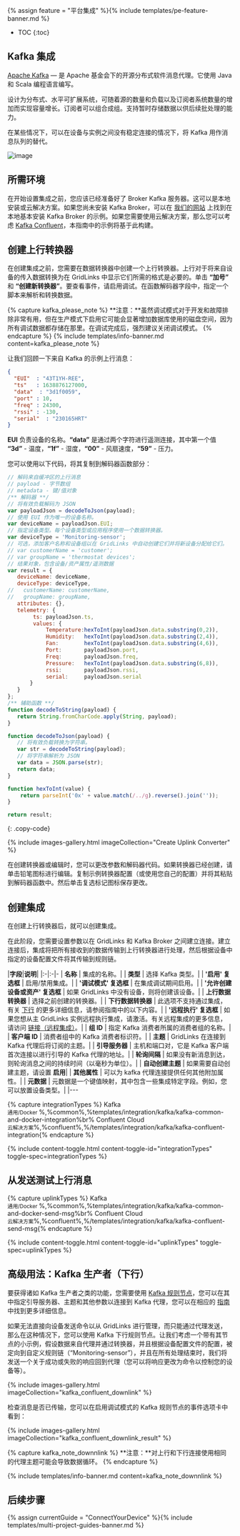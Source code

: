 {% assign feature = "平台集成" %}{% include templates/pe-feature-banner.md %}

* TOC
{:toc}

## Kafka 集成

[Apache Kafka](https://kafka.apache.org/) — 是 Apache 基金会下的开源分布式软件消息代理。它使用 Java 和 Scala 编程语言编写。

设计为分布式、水平可扩展系统，可随着源的数量和负载以及订阅者系统数量的增加而实现容量增长。订阅者可以组合成组。支持暂时存储数据以供后续批处理的能力。

在某些情况下，可以在设备与实例之间没有稳定连接的情况下，将 Kafka 用作消息队列的替代。

![image](/images/user-guide/integrations/kafka/Kafka_main.png)

## 所需环境
在开始设置集成之前，您应该已经准备好了 Broker Kafka 服务器。这可以是本地安装或云解决方案。如果您尚未安装 Kafka Broker，可以在 [我们的网站](https://docs.codingas.com/docs/user-guide/install/pe/ubuntu/?ubuntuThingsboardQueue=kafka#step-5-choose-thingsboard-queue-service) 上找到在本地基本安装 Kafka Broker 的示例。如果您需要使用云解决方案，那么您可以考虑 [Kafka Confluent](https://www.confluent.io/)，本指南中的示例将基于此构建。

## 创建上行转换器

在创建集成之前，您需要在数据转换器中创建一个上行转换器。上行对于将来自设备的传入数据转换为在 GridLinks 中显示它们所需的格式是必要的。单击 **“加号”** 和 **“创建新转换器”**。要查看事件，请启用调试。在函数解码器字段中，指定一个脚本来解析和转换数据。

{% capture kafka_please_note %}
**注意：**虽然调试模式对于开发和故障排除非常有用，但在生产模式下启用它可能会显著增加数据库使用的磁盘空间，因为所有调试数据都存储在那里。在调试完成后，强烈建议关闭调试模式。
{% endcapture %}
{% include templates/info-banner.md content=kafka_please_note %}

让我们回顾一下来自 Kafka 的示例上行消息：
```json
{
  "EUI"  : "43T1YH-REE",
  "ts"   : 1638876127000,
  "data"  : "3d1f0059",
  "port" : 10,
  "freq" : 24300,
  "rssi" : -130,
  "serial"  : "230165HRT"
}
```
**EUI** 负责设备的名称。**“data”** 是通过两个字符进行遥测连接，其中第一个值 **“3d”** - 温度，**“1f”** - 湿度，**“00”** - 风扇速度，**“59”** - 压力。

您可以使用以下代码，将其复制到解码器函数部分：

```js
// 解码来自缓冲区的上行消息
// payload - 字节数组
// metadata - 键/值对象
/** 解码器 **/
// 将有效负载解码为 JSON
var payloadJson = decodeToJson(payload);
// 使用 EUI 作为唯一的设备名称。
var deviceName = payloadJson.EUI;
// 指定设备类型。每个设备类型或应用程序使用一个数据转换器。
var deviceType = 'Monitoring-sensor';
// 可选，添加客户名称和设备组以在 GridLinks 中自动创建它们并将新设备分配给它们。
// var customerName = 'customer';
// var groupName = 'thermostat devices';
// 结果对象，包含设备/资产属性/遥测数据
var result = {
   deviceName: deviceName,
   deviceType: deviceType,
//   customerName: customerName,
//   groupName: groupName,
   attributes: {},
   telemetry: {
        ts: payloadJson.ts,
        values: {
            Temperature:hexToInt(payloadJson.data.substring(0,2)),
            Humidity:   hexToInt(payloadJson.data.substring(2,4)),
            Fan:        hexToInt(payloadJson.data.substring(4,6)),
            Port:       payloadJson.port,
            Freq:       payloadJson.freq,
            Pressure:   hexToInt(payloadJson.data.substring(6,8)),
            rssi:       payloadJson.rssi,
            serial:     payloadJson.serial
       }
   }
};
/** 辅助函数 **/
function decodeToString(payload) {
   return String.fromCharCode.apply(String, payload);
}

function decodeToJson(payload) {
   // 将有效负载转换为字符串。
   var str = decodeToString(payload);
   // 将字符串解析为 JSON
   var data = JSON.parse(str);
   return data;
}

function hexToInt(value) {
    return parseInt('0x' + value.match(/../g).reverse().join(''));
}

return result;
```
{: .copy-code}

{% include images-gallery.html imageCollection="Create Uplink Converter" %}

在创建转换器或编辑时，您可以更改参数和解码器代码。如果转换器已经创建，请单击铅笔图标进行编辑。复制示例转换器配置（或使用您自己的配置）并将其粘贴到解码器函数中。然后单击复选标记图标保存更改。

## 创建集成

在创建上行转换器后，就可以创建集成。

在此阶段，您需要设置参数以在 GridLinks 和 Kafka Broker 之间建立连接。建立连接后，集成将把所有接收到的数据传输到上行转换器进行处理，然后根据设备中指定的设备配置文件将其传输到规则链。

|**字段**|**说明**|
|:-|:-|-
| **名称**              | 集成的名称。|
| **类型**              | 选择 Kafka 类型。|
| **'启用' 复选框**              | 启用/禁用集成。|
| **'调试模式' 复选框**              | 在集成调试期间启用。|
| **'允许创建设备或资产' 复选框**              | 如果 GridLinks 中没有设备，则将创建该设备。|
| **上行数据转换器**              | 选择之前创建的转换器。|
| **下行数据转换器**              | 此选项不支持通过集成，有关 [下行](https://docs.codingas.com/docs/user-guide/integrations/kafka/?installationType=common&integrationTypes=common&uplinkTypes=common#advanced-usage-kafka-producer-downlink) 的更多详细信息，请参阅指南中的以下内容。|
| **'远程执行' 复选框**              | 如果您想从主 GridLinks 实例远程执行集成，请激活。有关远程集成的更多信息，请访问 [链接（远程集成）](https://docs.codingas.com/docs/user-guide/integrations/remote-integrations/)。|
| **组 ID**              | 指定 Kafka 消费者所属的消费者组的名称。|
| **客户端 ID**              | 消费者组中的 Kafka 消费者标识符。|
| **主题**              | GridLinks 在连接到 Kafka 代理后将订阅的主题。|
| **引导服务器**              | 主机和端口对，它是 Kafka 客户端首次连接以进行引导的 Kafka 代理的地址。|
| **轮询间隔**              | 如果没有新消息到达，则轮询消息之间的持续时间（以毫秒为单位）。|
| **自动创建主题**              | 如果需要自动创建主题，请设置 **启用**|
| **其他属性**              | 可以为 kafka 代理连接提供任何其他附加属性。|
| **元数据**              | 元数据是一个键值映射，其中包含一些集成特定字段。例如，您可以放置设备类型。|
|---

{% capture integrationTypes %}
Kafka<br><small>通用/Docker </small>%,%common%,%templates/integration/kafka/kafka-common-and-docker-integration%br%
Confluent Cloud<br><small>云解决方案</small>%,%confluent%,%/templates/integration/kafka/kafka-confluent-integration{% endcapture %}

{% include content-toggle.html content-toggle-id="integrationTypes" toggle-spec=integrationTypes %}

## 从发送测试上行消息

{% capture uplinkTypes %}
Kafka<br><small>通用/Docker </small>%,%common%,%templates/integration/kafka/kafka-common-and-docker-send-msg%br%
Confluent Cloud<br><small>云解决方案</small>%,%confluent%,%/templates/integration/kafka/kafka-confluent-send-msg{% endcapture %}

{% include content-toggle.html content-toggle-id="uplinkTypes" toggle-spec=uplinkTypes %}

## 高级用法：Kafka 生产者（下行）

要获得诸如 Kafka 生产者之类的功能，您需要使用 [Kafka 规则节点](https://docs.codingas.com/docs/pe/user-guide/rule-engine-2-0/external-nodes/#kafka-node)，您可以在其中指定引导服务器、主题和其他参数以连接到 Kafka 代理，您可以在相应的 [指南](https://docs.codingas.com/docs/pe/user-guide/rule-engine-2-0/external-nodes/#kafka-node) 中找到更多详细信息。

如果无法直接向设备发送命令以从 GridLinks 进行管理，而只能通过代理发送，那么在这种情况下，您可以使用 Kafka 下行规则节点。让我们考虑一个带有其节点的小示例，假设数据来自代理并通过转换器，并且根据设备配置文件的配置，被定向到自定义规则链（“Monitoring-sensor”），并且在所有处理结束时，我们将发送一个关于成功或失败的响应回到代理（您可以将响应更改为命令以控制您的设备等）。

{% include images-gallery.html imageCollection="kafka_confluent_downlink" %}

检查消息是否已传输，您可以在启用调试模式的 Kafka 规则节点的事件选项卡中看到：

{% include images-gallery.html imageCollection="kafka_confluent_downlink_result" %}

{% capture kafka_note_downnlink %}
**注意：**对上行和下行连接使用相同的代理主题可能会导致数据循环。
{% endcapture %}

{% include templates/info-banner.md content=kafka_note_downnlink %}

## 后续步骤

{% assign currentGuide = "ConnectYourDevice" %}{% include templates/multi-project-guides-banner.md %}